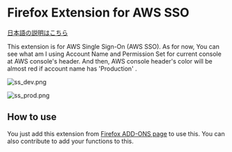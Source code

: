 # Firefox Extension for AWS SSO

[日本語の説明はこちら](./README_ja.md)

This extension is for AWS Single Sign-On (AWS SSO). As for now, You can see what am I using Account Name and Permission Set for current console at AWS console's header. And then, AWS console header's color will be almost red if account name has 'Production' .

![ss_dev.png](screenshots/ss_dev.png)

![ss_prod.png](screenshots/ss_prod.png)

## How to use

You just add this extension from [Firefox ADD-ONS page](https://addons.mozilla.org/firefox/addon/extension-for-aws-sso/) to use this.
You can also contribute to add your functions to this.
